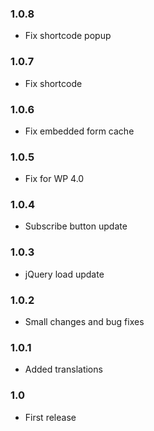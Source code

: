 ### 1.0.8
* Fix shortcode popup

### 1.0.7
* Fix shortcode

### 1.0.6
* Fix embedded form cache

### 1.0.5
* Fix for WP 4.0

### 1.0.4
* Subscribe button update

### 1.0.3
* jQuery load update

### 1.0.2
* Small changes and bug fixes

### 1.0.1
* Added translations

### 1.0
* First release